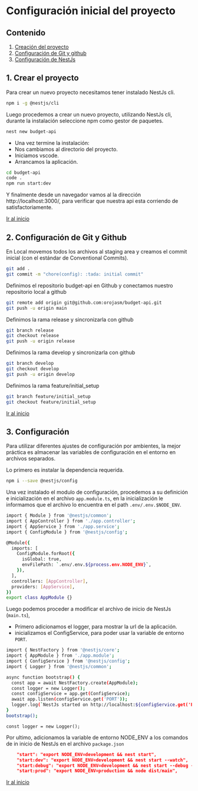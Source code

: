 # Configuración inicial del proyecto

## Contenido

1. [Creación del proyecto](#1-crear-el-proyecto)
2. [Configuración de Git y github](#2-configuración-de-git-y-github)
3. [Configuración de NestJs](#3-configuración)

## 1. Crear el proyecto
Para crear un nuevo proyecto necesitamos tener instalado NestJs cli.

```bash
npm i -g @nestjs/cli 
```

Luego procedemos a crear un nuevo proyecto, utilizando NestJs cli, durante la instalación seleccione npm como gestor de paquetes.

```bash
nest new budget-api 
```

* Una vez termine la instalación: 
* Nos cambiamos al directorio del proyecto.
* Iniciamos vscode.
* Arrancamos la aplicación.

```bash
cd budget-api
code .
npm run start:dev
```
Y finalmente desde un navegador vamos al la dirección http://localhost:3000/, para verificar que nuestra api esta corriendo de satisfactoriamente.

[Ir al inicio]

## 2. Configuración de Git y Github

En Local movemos todos los archivos al staging area y creamos el commit inicial (con el estándar de Conventional Commits).

```bash
git add .
git commit -m "chore(config): :tada: initial commit"
```

Definimos el repositorio budget-api en Github y conectamos nuestro repositorio local a github

```bash
git remote add origin git@github.com:orojasm/budget-api.git
git push -u origin main
```
Definimos la rama release y sincronizarla con github

```bash
git branch release
git checkout release
git push -u origin release
```

Definimos la rama develop y sincronizarla con github

```bash
git branch develop
git checkout develop
git push -u origin develop
```

Definimos la rama feature/initial_setup

```bash
git branch feature/initial_setup
git checkout feature/initial_setup
```

[Ir al inicio]

## 3. Configuración

Para utilizar diferentes ajustes de configuración por ambientes, la mejor práctica es almacenar las variables de configuración en el entorno en archivos separados.

Lo primero es instalar la dependencia requerida.

```bash
npm i --save @nestjs/config
```

Una vez instalado el modulo de configuración, procedemos a su definición e inicialización en el archivo `app.module.ts`, en la inicialización le informamos que el archivo lo encuentra en el path `.env/.env.$NODE_ENV`.

```bash
import { Module } from '@nestjs/common';
import { AppController } from './app.controller';
import { AppService } from './app.service';
import { ConfigModule } from '@nestjs/config';

@Module({
  imports: [
    ConfigModule.forRoot({
      isGlobal: true,
      envFilePath: `.env/.env.${process.env.NODE_ENV}`,
    }),
  ],
  controllers: [AppController],
  providers: [AppService],
})
export class AppModule {}
```
Luego podemos proceder a modificar el archivo de inicio de NestJs (`main.ts`),
* Primero adicionamos el logger, para mostrar la url de la aplicación.
* inicializamos el ConfigService, para poder usar la variable de entorno `PORT`.

```bash
import { NestFactory } from '@nestjs/core';
import { AppModule } from './app.module';
import { ConfigService } from '@nestjs/config';
import { Logger } from '@nestjs/common';

async function bootstrap() {
  const app = await NestFactory.create(AppModule);
  const logger = new Logger();
  const configService = app.get(ConfigService);
  await app.listen(configService.get('PORT'));
  logger.log(`NestJs started on http://localhost:${configService.get('PORT')}`);
}
bootstrap();
```

`const logger = new Logger();`





Por ultimo, adicionamos la variable de entorno NODE_ENV a los comandos de in inicio de NestJs en el archivo `package.json`  

``` json
    "start": "export NODE_ENV=development && nest start",
    "start:dev": "export NODE_ENV=development && nest start --watch",
    "start:debug": "export NODE_ENV=development && nest start --debug --watch",
    "start:prod": "export NODE_ENV=production && node dist/main",
```

[Ir al inicio]

[Ir al inicio]: <#top>